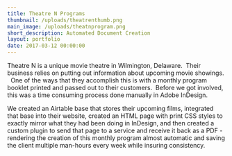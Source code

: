 ```yaml
---
title: Theatre N Programs
thumbnail: /uploads/theatrenthumb.png
main_image: /uploads/theatnprogram.png
short_description: Automated Document Creation
layout: portfolio
date: 2017-03-12 00:00:00
---
```



Theatre N is a unique movie theatre in Wilmington, Delaware.  Their business relies on putting out information about upcoming movie showings.   One of the ways that they accomplish this is with a monthly program booklet printed and passed out to their customers.  Before we got involved, this was a time consuming process done manually in Adobe InDesign.

We created an Airtable base that stores their upcoming films, integrated that base into their website, created an HTML page with print CSS styles to exactly mirror what they had been doing in InDesign, and then created a custom plugin to send that page to a service and receive it back as a PDF - rendering the creation of this monthly program almost automatic and saving the client multiple man-hours every week while insuring consistency.